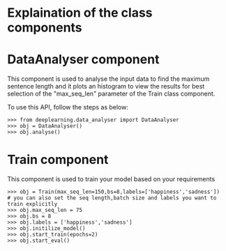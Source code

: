 # Explaination of the class components

# DataAnalyser component
This component is used to analyse the input data to find the maximum sentence length and
it plots an histogram to view the results for best selection of the "max_seq_len" parameter
of the Train class component.

To use this API, follow the steps as below:

    >>> from deeplearning.data_analyser import DataAnalyser
    >>> obj = DataAnalyser()
    >>> obj.analyse()

# Train component
This component is used to train your model based on your requirements

    >>> obj = Train(max_seq_len=150,bs=8,labels=['happiness','sadness'])
    # you can also set the seq length,batch size and labels you want to train explicitly
    >>> obj.max_seq_len = 75
    >>> obj.bs = 8
    >>> obj.labels = ['happiness','sadness']
    >>> obj.initilize_model()
    >>> obj.start_train(epochs=2)
    >>> obj.start_eval()